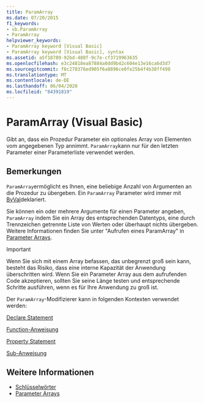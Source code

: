 ```yaml
---
title: ParamArray
ms.date: 07/20/2015
f1_keywords:
- vb.ParamArray
- ParamArray
helpviewer_keywords:
- ParamArray keyword [Visual Basic]
- ParamArray keyword [Visual Basic], syntax
ms.assetid: a5f18789-92bd-488f-9c7e-cf3719963635
ms.openlocfilehash: e3c24818ea87884a0dd9b42c604e13e16ca6d3d7
ms.sourcegitcommit: f8c270376ed905f6a8896ce0fe25b4f4b38ff498
ms.translationtype: MT
ms.contentlocale: de-DE
ms.lasthandoff: 06/04/2020
ms.locfileid: "84391819"
---
```

# <a name="paramarray-visual-basic"></a>ParamArray (Visual Basic)
Gibt an, dass ein Prozedur Parameter ein optionales Array von Elementen vom angegebenen Typ annimmt. `ParamArray`kann nur für den letzten Parameter einer Parameterliste verwendet werden.  
  
## <a name="remarks"></a>Bemerkungen  
 `ParamArray`ermöglicht es Ihnen, eine beliebige Anzahl von Argumenten an die Prozedur zu übergeben. Ein `ParamArray` Parameter wird immer mit [ByVal](byval.md)deklariert.  
  
 Sie können ein oder mehrere Argumente für einen Parameter angeben, `ParamArray` indem Sie ein Array des entsprechenden Datentyps, eine durch Trennzeichen getrennte Liste von Werten oder überhaupt nichts übergeben. Weitere Informationen finden Sie unter "Aufrufen eines ParamArray" in [Parameter Arrays](../../programming-guide/language-features/procedures/parameter-arrays.md).  
  
> [!IMPORTANT]
> Wenn Sie sich mit einem Array befassen, das unbegrenzt groß sein kann, besteht das Risiko, dass eine interne Kapazität der Anwendung überschritten wird. Wenn Sie ein Parameter Array aus dem aufrufenden Code akzeptieren, sollten Sie seine Länge testen und entsprechende Schritte ausführen, wenn es für Ihre Anwendung zu groß ist.  
  
 Der `ParamArray`-Modifizierer kann in folgenden Kontexten verwendet werden:  
  
 [Declare Statement](../statements/declare-statement.md)  
  
 [Function-Anweisung](../statements/function-statement.md)  
  
 [Property Statement](../statements/property-statement.md)  
  
 [Sub-Anweisung](../statements/sub-statement.md)  
  
## <a name="see-also"></a>Weitere Informationen

- [Schlüsselwörter](../keywords/index.md)
- [Parameter Arrays](../../programming-guide/language-features/procedures/parameter-arrays.md)
